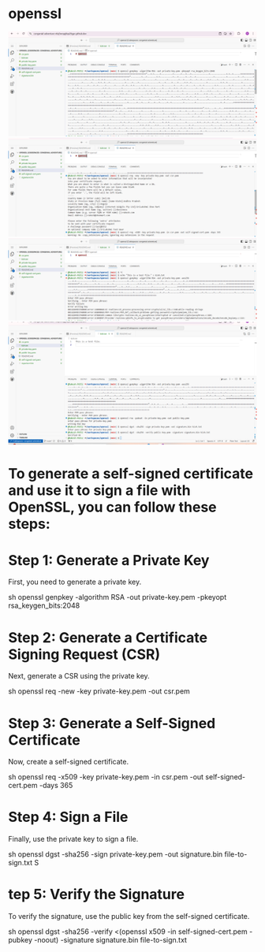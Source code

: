 # openssl

![alt text](image1.png) 
![alt text](image2.png) 
![alt text](image3.png) 
![alt text](image4.png)

# To generate a self-signed certificate and use it to sign a file with OpenSSL, you can follow these steps:

# Step 1: Generate a Private Key
First, you need to generate a private key.

sh
openssl genpkey -algorithm RSA -out private-key.pem -pkeyopt rsa_keygen_bits:2048

# Step 2: Generate a Certificate Signing Request (CSR)
Next, generate a CSR using the private key.

sh
openssl req -new -key private-key.pem -out csr.pem

# Step 3: Generate a Self-Signed Certificate
Now, create a self-signed certificate.

sh
openssl req -x509 -key private-key.pem -in csr.pem -out self-signed-cert.pem -days 365

# Step 4: Sign a File
Finally, use the private key to sign a file.

sh
openssl dgst -sha256 -sign private-key.pem -out signature.bin file-to-sign.txt
S
# tep 5: Verify the Signature
To verify the signature, use the public key from the self-signed certificate.

sh
openssl dgst -sha256 -verify <(openssl x509 -in self-signed-cert.pem -pubkey -noout) -signature signature.bin file-to-sign.txt
